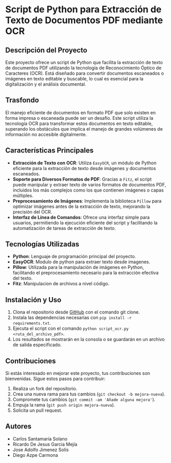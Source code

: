 # Script de Python para Extracción de Texto de Documentos PDF mediante OCR

## Descripción del Proyecto
Este proyecto ofrece un script de Python que facilita la extracción de texto de documentos PDF utilizando la tecnología de Reconocimiento Óptico de Caracteres (OCR). Está diseñado para convertir documentos escaneados o imágenes en texto editable y buscable, lo cual es esencial para la digitalización y el análisis documental.

## Trasfondo
El manejo eficiente de documentos en formato PDF que solo existen en forma impresa o escaneada puede ser un desafío. Este script utiliza la tecnología OCR para transformar estos documentos en texto editable, superando los obstáculos que implica el manejo de grandes volúmenes de información no accesible digitalmente.

## Características Principales
- **Extracción de Texto con OCR**: Utiliza `EasyOCR`, un módulo de Python eficiente para la extracción de texto desde imágenes y documentos escaneados.
- **Soporte para Diversos Formatos de PDF**: Gracias a `Fitz`, el script puede manipular y extraer texto de varios formatos de documentos PDF, incluidos los más complejos como los que contienen imágenes o capas múltiples.
- **Preprocesamiento de Imágenes**: Implementa la biblioteca `Pillow` para optimizar imágenes antes de la extracción de texto, mejorando la precisión del OCR.
- **Interfaz de Línea de Comandos**: Ofrece una interfaz simple para usuarios, permitiendo la ejecución eficiente del script y facilitando la automatización de tareas de extracción de texto.

## Tecnologías Utilizadas
- **Python**: Lenguaje de programación principal del proyecto.
- **EasyOCR**: Modulo de python para extraer texto desde imagenes.
- **Pillow**: Utilizada para la manipulación de imágenes en Python, facilitando el preprocesamiento necesario para la extracción efectiva del texto.
- **Fitz**: Manipulacion de archivos a nivel código.

## Instalación y Uso
1. Clona el repositorio desde [GitHub](https://github.com/RicardoJGM/ocrReadPDF.git) con el comando git clone.
2. Instala las dependencias necesarias con `pip install -r requirements.txt`.
3. Ejecuta el script con el comando `python script_ocr.py <ruta_del_archivo_pdf>`.
4. Los resultados se mostrarán en la consola o se guardarán en un archivo de salida especificado.

## Contribuciones
Si estás interesado en mejorar este proyecto, tus contribuciones son bienvenidas. Sigue estos pasos para contribuir:
1. Realiza un fork del repositorio.
2. Crea una nueva rama para tus cambios (`git checkout -b mejora-nueva`).
3. Compromete tus cambios (`git commit -am 'Añade alguna mejora'`).
4. Empuja la rama (`git push origin mejora-nueva`).
5. Solicita un pull request.

## Autores
- Carlos Santamaría Solano
- Ricardo De Jesus Garcia Mejía
- Jose Adolfo Jimenez Solís
- Diego Azpe Carmona
